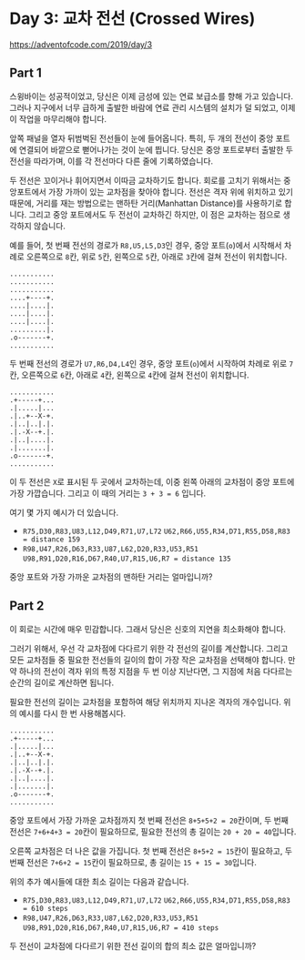 # Day 3: 교차 전선 (Crossed Wires)
<https://adventofcode.com/2019/day/3>

## Part 1
스윙바이는 성공적이었고, 당신은 이제 금성에 있는 연료 보급소를 향해 가고 있습니다. 그러나 지구에서 너무 급하게 출발한 바람에 연료 관리 시스템의 설치가 덜 되었고, 이제 이 작업을 마무리해야 합니다.

앞쪽 패널을 열자 뒤범벅된 전선들이 눈에 들어옵니다. 특히, 두 개의 전선이 중앙 포트에 연결되어 바깥으로 뻗어나가는 것이 눈에 띕니다. 당신은 중앙 포트로부터 출발한 두 전선을 따라가며, 이를 각 전선마다 다른 줄에 기록하였습니다.

두 전선은 꼬이거나 휘어지면서 이따금 교차하기도 합니다. 회로를 고치기 위해서는 중앙포트에서 가장 가까이 있는 교차점을 찾아야 합니다. 전선은 격자 위에 위치하고 있기 때문에, 거리를 재는 방법으로는 맨하탄 거리(Manhattan Distance)를 사용하기로 합니다. 그리고 중앙 포트에서도 두 전선이 교차하긴 하지만, 이 점은 교차하는 점으로 생각하지 않습니다.

예를 들어, 첫 번째 전선의 경로가 `R8,U5,L5,D3`인 경우, 중앙 포트(`o`)에서 시작해서 차례로 오른쪽으로 `8`칸, 위로 `5`칸, 왼쪽으로 `5`칸, 아래로 `3`칸에 걸쳐 전선이 위치합니다.

``` text
...........
...........
...........
....+----+.
....|....|.
....|....|.
....|....|.
.........|.
.o-------+.
...........
```

두 번째 전선의 경로가 `U7,R6,D4,L4`인 경우, 중앙 포트(`o`)에서 시작하여 차례로 위로 `7`칸, 오른쪽으로 `6`칸, 아래로 `4`칸, 왼쪽으로 `4`칸에 걸쳐 전선이 위치합니다.

``` text
...........
.+-----+...
.|.....|...
.|..+--X-+.
.|..|..|.|.
.|.-X--+.|.
.|..|....|.
.|.......|.
.o-------+.
...........
```

이 두 전선은 `X`로 표시된 두 곳에서 교차하는데, 이중 왼쪽 아래의 교차점이 중앙 포트에 가장 가깝습니다. 그리고 이 때의 거리는 `3 + 3 = 6` 입니다.

여기 몇 가지 예시가 더 있습니다.

- `R75,D30,R83,U83,L12,D49,R71,U7,L72`
`U62,R66,U55,R34,D71,R55,D58,R83 = distance 159`
- `R98,U47,R26,D63,R33,U87,L62,D20,R33,U53,R51`
`U98,R91,D20,R16,D67,R40,U7,R15,U6,R7 = distance 135`

중앙 포트와 가장 가까운 교차점의 맨하탄 거리는 얼마입니까?

## Part 2
이 회로는 시간에 매우 민감합니다. 그래서 당신은 신호의 지연을 최소화해야 합니다.

그러기 위해서, 우선 각 교차점에 다다르기 위한 각 전선의 길이를 계산합니다. 그리고 모든 교차점들 중 필요한 전선들의 길이의 합이 가장 작은 교차점을 선택해야 합니다. 만약 하나의 전선이 격자 위의 특정 지점을 두 번 이상 지난다면, 그 지점에 처음 다다르는 순간의 길이로 계산하면 됩니다.

필요한 전선의 길이는 교차점을 포함하여 해당 위치까지 지나온 격자의 개수입니다. 위의 예시를 다시 한 번 사용해봅시다.

``` text
...........
.+-----+...
.|.....|...
.|..+--X-+.
.|..|..|.|.
.|.-X--+.|.
.|..|....|.
.|.......|.
.o-------+.
...........
```

중앙 포트에서 가장 가까운 교차점까지 첫 번째 전선은 `8+5+5+2 = 20`칸이며, 두 번째 전선은 `7+6+4+3 = 20`칸이 필요하므로, 필요한 전선의 총 길이는 `20 + 20 = 40`입니다.

오른쪽 교차점은 더 나은 값을 가집니다. 첫 번째 전선은 `8+5+2 = 15`칸이 필요하고, 두 번째 전선은 `7+6+2 = 15`칸이 필요하므로, 총 길이는 `15 + 15 = 30`입니다.

위의 추가 예시들에 대한 최소 길이는 다음과 같습니다.

- `R75,D30,R83,U83,L12,D49,R71,U7,L72`
`U62,R66,U55,R34,D71,R55,D58,R83 = 610 steps`
- `R98,U47,R26,D63,R33,U87,L62,D20,R33,U53,R51`
`U98,R91,D20,R16,D67,R40,U7,R15,U6,R7 = 410 steps`

두 전선이 교차점에 다다르기 위한 전선 길이의 합의 최소 값은 얼마입니까?